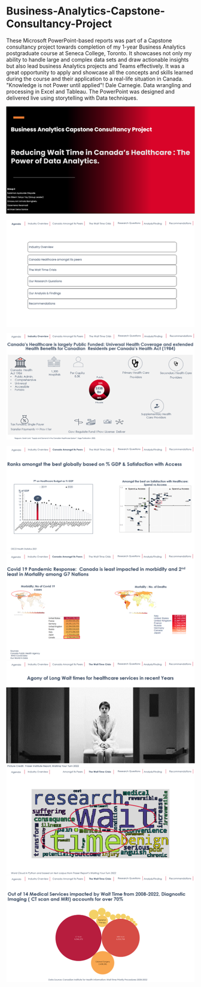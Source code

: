 # Business-Analytics-Capstone-Consultancy-Project

These Microsoft PowerPoint-based reports was part of a Capstone consultancy project towards completion of my 1-year Business Analytics postgraduate course at Seneca College, Toronto. It showcases not only my ability to handle large and complex data sets and draw actionable insights but also lead business Analytics projects and Teams effectively. It was a great opportunity to apply and showcase all the concepts and skills learned during the course and their application to a real-life situation in Canada. "Knowledge is not Power until applied"! Dale Carnegie. 
Data wrangling and processing in Excel and Tableau. The PowerPoint was designed and delivered live using storytelling with Data techniques.


![](Business_Analytics_Capstone_Project_Title_Page.png)


![](Capstone_Consultancy_Project_Agenda.png)

![](Capstone_Consultancy_Project_Industry_Overview.png)

![](Capstone_Consultancy_Project_Canada_Among_Peers.png)
![](Capstone_Consultancy_Project_Canada_Among_Peers_2.png)
![](Capstone_Consultancy_Project_Wait_Time_Crisis.png)
![](Capstone_Consultancy_Project_Wait_Time_Crisis_Word_Cloud.png)
![](Capstone_Consultancy_Project_Wait_Time_Crisis_3.png)
